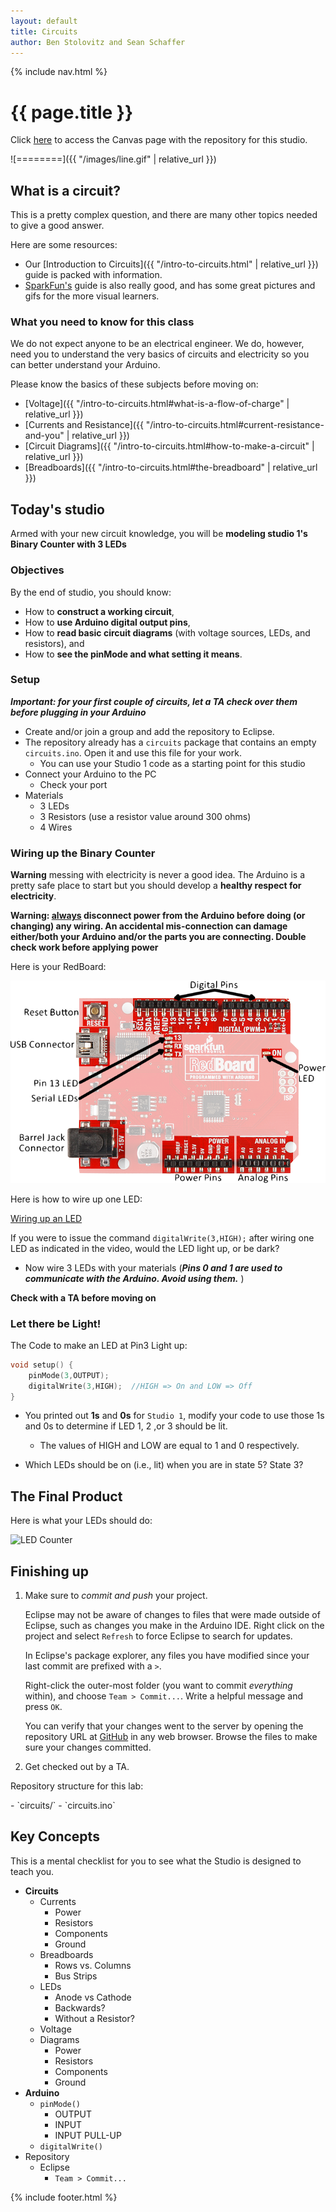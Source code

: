 ```yaml
---
layout: default
title: Circuits
author: Ben Stolovitz and Sean Schaffer 
---
```

{% include nav.html %}

# {{ page.title }}

Click [here](https://wustl.instructure.com/courses/58988/pages/studio-2) to access the Canvas page with the repository for this studio.


![========]({{ "/images/line.gif" | relative_url }})

## What is a circuit?

This is a pretty complex question, and there are many other topics needed to give a good answer. 

Here are some resources:

- Our [Introduction to Circuits]({{ "/intro-to-circuits.html" | relative_url }}) guide is packed with information. 
- [SparkFun's](https://learn.sparkfun.com/tutorials/voltage-current-resistance-and-ohms-law) guide is also really good, and has some great pictures and gifs for the more visual learners.

### What you need to know for this class

We do not expect anyone to be an electrical engineer. We do, however, need you to understand the very basics of circuits and electricity so you can better understand your Arduino.

Please know the basics of these subjects before moving on:

- [Voltage]({{ "/intro-to-circuits.html#what-is-a-flow-of-charge" | relative_url }})
- [Currents and Resistance]({{ "/intro-to-circuits.html#current-resistance-and-you" | relative_url }})
- [Circuit Diagrams]({{ "/intro-to-circuits.html#how-to-make-a-circuit" | relative_url }})
- [Breadboards]({{ "/intro-to-circuits.html#the-breadboard" | relative_url }})

## Today's studio

Armed with your new circuit knowledge, you will be **modeling studio 1's Binary Counter with 3 LEDs**

### Objectives

By the end of studio, you should know:
- How to **construct a working circuit**,
- How to **use Arduino digital output pins**,
- How to **read basic circuit diagrams** (with voltage sources, LEDs, and resistors), and
- How to **see the pinMode and what setting it means**.

### Setup 

***Important: for your first couple of circuits, let a TA check over them before plugging in your Arduino***

- Create and/or join a group and add the repository to Eclipse.
- The repository already has a `circuits` package that contains an empty `circuits.ino`.  Open it and use this file for your work.
	- You can use your Studio 1 code as a starting point for this studio
- Connect your Arduino to the PC
	- Check your port
- Materials
	- 3 LEDs
	- 3 Resistors (use a resistor value around 300 ohms)
	- 4 Wires

### Wiring up the Binary Counter

**Warning** messing with electricity is never a good idea. The Arduino is a pretty safe place to start but you should develop a **healthy respect for electricity**. 

**Warning:  <u>always</u> disconnect power from the Arduino before doing (or changing) any wiring.  An accidental mis-connection can damage either/both your Arduino and/or the parts you are connecting.  Double check work before applying power**

Here is your RedBoard:

![Source: learn.sparkfun.com/tutorials/redboard-hookup-guide](RedBoard.png)

Here is how to wire up one LED:
 
[Wiring up an LED](https://wustl.box.com/s/0uunhcsczx7xz12huyzuw31vcili8hwi)

If you were to issue the command `digitalWrite(3,HIGH);` after wiring one LED as indicated in the video, would the LED light up, or be dark?

- Now wire 3 LEDs with your materials (***Pins 0 and 1 are used to communicate with the Arduino.  Avoid using them.*** )

**Check with a TA before moving on**

### Let there be Light!
 
The Code to make an LED at Pin3 Light up:

~~~ c
void setup() {
	pinMode(3,OUTPUT);
	digitalWrite(3,HIGH);  //HIGH => On and LOW => Off
}
~~~ 

- You printed out **1s** and **0s** for `Studio 1`, modify your code to use those 1s and 0s to determine if LED 1, 2 ,or 3 should be lit.
	- The values of HIGH and LOW are equal to 1 and 0 respectively.   

- Which LEDs should be on (i.e., lit) when you are in state 5? State 3?

## The Final Product

Here is what your LEDs should do:

![LED Counter](LED.gif)

## Finishing up

1. Make sure to *commit and push* your project.

	Eclipse may not be aware of changes to files that were made outside of Eclipse, such as changes you make in the Arduino IDE.  Right click on the project and select `Refresh` to force Eclipse to search for updates. 

	In Eclipse's package explorer, any files you have modified since your last commit are prefixed with a `>`. 
	
	Right-click the outer-most folder (you want to commit *everything* within), and choose `Team > Commit...`. Write a helpful message and press `OK`.
	
	You can verify that your changes went to the server by opening the repository URL at [GitHub](http://github.com) in any web browser.  Browse the files to make sure your changes committed.

2. Get checked out by a TA.

Repository structure for this lab:

<section class="tree">
- `circuits/`
  - `circuits.ino`
</section>

## Key Concepts
<aside class="sidenote">
This is a mental checklist for you to see what the Studio is designed to teach you.
</aside>

- **Circuits**
	- Currents
		- Power
		- Resistors
		- Components
		- Ground
	- Breadboards
		- Rows vs. Columns 
		- Bus Strips
	- LEDs
		- Anode vs Cathode
		- Backwards?
		- Without a Resistor?
    - Voltage
	- Diagrams
		- Power
		- Resistors
		- Components
		- Ground 
- **Arduino**
	- `pinMode()`
		- OUTPUT
		- INPUT
		- INPUT PULL-UP
	- `digitalWrite()`
- Repository 
	- Eclipse 
		- `Team > Commit...` 

{% include footer.html %}
